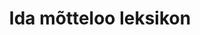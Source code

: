 ---
title: Ida mõtteloo leksikon
title_en: 'Eastern Philosophy Lexicon'
notes: "«Ida mõtteloo leksikon» on esimene sellelaadiline teatmeteos Eestis. See sisaldab olulisemaid termineid, mõisteid ja nimesid põhiliselt Indias ja Hiinas tekkinud õpetustest ja mõttesuundadest.\r\nLeksikonis on u 1100 märksõna. Iga termini juures on ära toodud selle algkeelsed (sanskriti, paali, tiibeti, hiina, jaapani) vasted. Lahti on seletatud budismi, hinduismi, konfutsianismi, taoismi ja mitme teise Ida õpetuse põhimõisted. Tutvustatakse ka nende põhitekste.\r\nLeksikoni lisana on ära toodud eesti keeles ilmunud algkeeltest tehtud Ida mõtteloo tekstide bibliograafia. Leksikon on varustatud põhjalike registritega. Leksikon on mõeldud eelkõige ajaloolastele, filoloogidele, filosoofidele ja teoloogidele, tõlkijatele ja kirjastajatele ning kõikidele, kes tunnevad huvi Idamaade vastu.\r\nTermineid kokku 3500.\r\nKeeled: et, zh, hi, en, ja, el, la, pi, pa, sa, bo."
notes_en: ''
category:
  - Haridus, kultuur ja sport
category_en:
  - Education, Culture and Sport
resources:
  - name: ida
    url: 'https://term.eki.ee/termbase/view/5513125'
    format: HTML
    interactive: 'False'
license: OTHER
update_freq: 'http://purl.org/linked-data/sdmx/2009/code#freq-A'
organization: Eesti Akadeemiline Orientaalselts
maintainer_name: ''
maintainer_email: ''
maintainer_phone: ''
date_issued: '2020-03-28T15:44:43.648Z'
date_modified: 2020/12/28
---